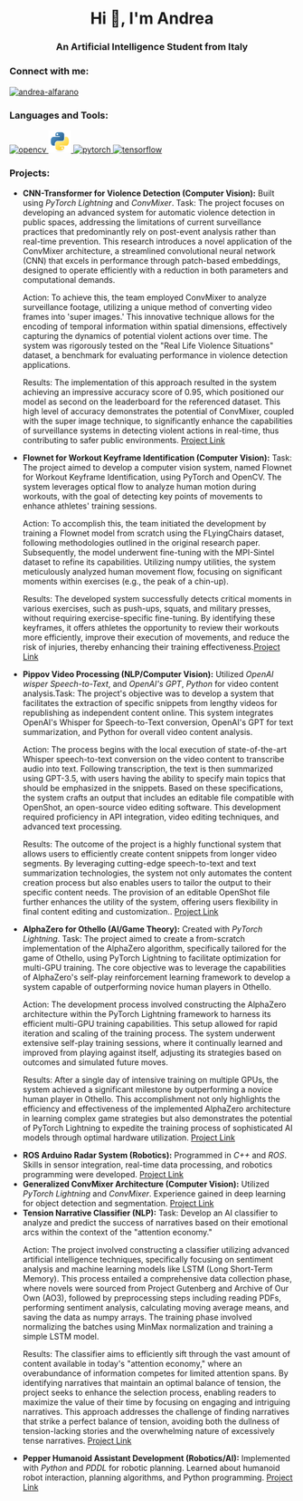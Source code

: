 <h1 align="center">Hi 👋, I'm Andrea</h1>
<h3 align="center">An Artificial Intelligence Student from Italy</h3>

<h3 align="left">Connect with me:</h3>
<p align="left">
<a href="https://linkedin.com/in/andrea-alfarano" target="blank"><img align="center" src="https://raw.githubusercontent.com/rahuldkjain/github-profile-readme-generator/master/src/images/icons/Social/linked-in-alt.svg" alt="andrea-alfarano" height="30" width="40" /></a>
</p>

<h3 align="left">Languages and Tools:</h3>
<p align="left">
<a href="https://opencv.org/" target="_blank" rel="noreferrer"> <img src="https://www.vectorlogo.zone/logos/opencv/opencv-icon.svg" alt="opencv" width="40" height="40"/> </a>
<a href="https://www.python.org" target="_blank" rel="noreferrer"> <img src="https://raw.githubusercontent.com/devicons/devicon/master/icons/python/python-original.svg" alt="python" width="40" height="40"/> </a>
<a href="https://pytorch.org/" target="_blank" rel="noreferrer"> <img src="https://www.vectorlogo.zone/logos/pytorch/pytorch-icon.svg" alt="pytorch" width="40" height="40"/> </a>
<a href="https://www.tensorflow.org" target="_blank" rel="noreferrer"> <img src="https://www.vectorlogo.zone/logos/tensorflow/tensorflow-icon.svg" alt="tensorflow" width="40" height="40"/> </a>
</p>

<h3 align="left">Projects:</h3>
<ul>
  <li><strong>CNN-Transformer for Violence Detection (Computer Vision):</strong> Built using <em>PyTorch Lightning</em> and <em>ConvMixer</em>. 
Task: The project focuses on developing an advanced system for automatic violence detection in public spaces, addressing the limitations of current surveillance practices that predominantly rely on post-event analysis rather than real-time prevention. This research introduces a novel application of the ConvMixer architecture, a streamlined convolutional neural network (CNN) that excels in performance through patch-based embeddings, designed to operate efficiently with a reduction in both parameters and computational demands.

Action: To achieve this, the team employed ConvMixer to analyze surveillance footage, utilizing a unique method of converting video frames into 'super images.' This innovative technique allows for the encoding of temporal information within spatial dimensions, effectively capturing the dynamics of potential violent actions over time. The system was rigorously tested on the "Real Life Violence Situations" dataset, a benchmark for evaluating performance in violence detection applications.

Results: The implementation of this approach resulted in the system achieving an impressive accuracy score of 0.95, which positioned our model as second on the leaderboard for the referenced dataset. This high level of accuracy demonstrates the potential of ConvMixer, coupled with the super image technique, to significantly enhance the capabilities of surveillance systems in detecting violent actions in real-time, thus contributing to safer public environments. <a href="https://github.com/AlfaranoAndrea/ConvMixer-Violence">Project Link</a></li>
  
  <li><strong>Flownet for Workout Keyframe Identification (Computer Vision):</strong> Task: The project aimed to develop a computer vision system, named Flownet for Workout Keyframe Identification, using PyTorch and OpenCV. The system leverages optical flow to analyze human motion during workouts, with the goal of detecting key points of movements to enhance athletes' training sessions.

Action: To accomplish this, the team initiated the development by training a Flownet model from scratch using the FLyingChairs dataset, following methodologies outlined in the original research paper. Subsequently, the model underwent fine-tuning with the MPI-Sintel dataset to refine its capabilities. Utilizing numpy utilities, the system meticulously analyzed human movement flow, focusing on significant moments within exercises (e.g., the peak of a chin-up).

Results: The developed system successfully detects critical moments in various exercises, such as push-ups, squats, and military presses, without requiring exercise-specific fine-tuning. By identifying these keyframes, it offers athletes the opportunity to review their workouts more efficiently, improve their execution of movements, and reduce the risk of injuries, thereby enhancing their training effectiveness.<a href="https://github.com/AlfaranoAndrea/workuout_keyframe">Project Link</a></li>
  
  <li><strong>Pippov Video Processing (NLP/Computer Vision):</strong> Utilized <em>OpenAI wisper Speech-to-Text</em>,  and <em>OpenAI's GPT</em>, <em>Python</em> for video content analysis.Task: The project's objective was to develop a system that facilitates the extraction of specific snippets from lengthy videos for republishing as independent content online. This system integrates OpenAI's Whisper for Speech-to-Text conversion, OpenAI's GPT for text summarization, and Python for overall video content analysis.

Action: The process begins with the local execution of state-of-the-art Whisper speech-to-text conversion on the video content to transcribe audio into text. Following transcription, the text is then summarized using GPT-3.5, with users having the ability to specify main topics that should be emphasized in the snippets. Based on these specifications, the system crafts an output that includes an editable file compatible with OpenShot, an open-source video editing software. This development required proficiency in API integration, video editing techniques, and advanced text processing.

Results: The outcome of the project is a highly functional system that allows users to efficiently create content snippets from longer video segments. By leveraging cutting-edge speech-to-text and text summarization technologies, the system not only automates the content creation process but also enables users to tailor the output to their specific content needs. The provision of an editable OpenShot file further enhances the utility of the system, offering users flexibility in final content editing and customization.. <a href="https://github.com/AlfaranoAndrea/pippov">Project Link</a></li>
  

  

  
  <li><strong>AlphaZero for Othello (AI/Game Theory):</strong> Created with <em>PyTorch Lightning</em>. 
Task: The project aimed to create a from-scratch implementation of the AlphaZero algorithm, specifically tailored for the game of Othello, using PyTorch Lightning to facilitate optimization for multi-GPU training. The core objective was to leverage the capabilities of AlphaZero's self-play reinforcement learning framework to develop a system capable of outperforming novice human players in Othello.

Action: The development process involved constructing the AlphaZero architecture within the PyTorch Lightning framework to harness its efficient multi-GPU training capabilities. This setup allowed for rapid iteration and scaling of the training process. The system underwent extensive self-play training sessions, where it continually learned and improved from playing against itself, adjusting its strategies based on outcomes and simulated future moves.

Results: After a single day of intensive training on multiple GPUs, the system achieved a significant milestone by outperforming a novice human player in Othello. This accomplishment not only highlights the efficiency and effectiveness of the implemented AlphaZero architecture in learning complex game strategies but also demonstrates the potential of PyTorch Lightning to expedite the training process of sophisticated AI models through optimal hardware utilization. <a href="https://github.com/AlfaranoAndrea/Othello_AlphaZero_lightning">Project Link</a></li>
  
  <li><strong>ROS Arduino Radar System (Robotics):</strong> Programmed in <em>C++</em> and <em>ROS</em>. Skills in sensor integration, real-time data processing, and robotics programming were developed. <a href="https://github.com/AlfaranoAndrea/Radarino">Project Link</a></li>
  
  <li><strong>Generalized ConvMixer Architecture (Computer Vision):</strong> Utilized <em>PyTorch Lightning</em> and <em>ConvMixer</em>. Experience gained in deep learning for object detection and segmentation. <a href="https://github.com/AlfaranoAndrea/ConvMixer_extensions-">Project Link</a></li>
  
<li><strong>Tension Narrative Classifier (NLP):</strong> Task: Develop an AI classifier to analyze and predict the success of narratives based on their emotional arcs within the context of the "attention economy."

Action: The project involved constructing a classifier utilizing advanced artificial intelligence techniques, specifically focusing on sentiment analysis and machine learning models like LSTM (Long Short-Term Memory). This process entailed a comprehensive data collection phase, where novels were sourced from Project Gutenberg and Archive of Our Own (AO3), followed by preprocessing steps including reading PDFs, performing sentiment analysis, calculating moving average means, and saving the data as numpy arrays. The training phase involved normalizing the batches using MinMax normalization and training a simple LSTM model.

Results: The classifier aims to efficiently sift through the vast amount of content available in today's "attention economy," where an overabundance of information competes for limited attention spans. By identifying narratives that maintain an optimal balance of tension, the project seeks to enhance the selection process, enabling readers to maximize the value of their time by focusing on engaging and intriguing narratives. This approach addresses the challenge of finding narratives that strike a perfect balance of tension, avoiding both the dullness of tension-lacking stories and the overwhelming nature of excessively tense narratives. <a href="https://github.com/AlfaranoAndrea/nuance">Project Link</a></li>

  <li><strong>Pepper Humanoid Assistant Development (Robotics/AI):</strong> Implemented with <em>Python</em> and <em>PDDL</em> for robotic planning. Learned about humanoid robot interaction, planning algorithms, and Python programming. <a href="https://github.com/AlfaranoAndrea/planner-for-relevant-policies">Project Link</a></li>
</ul>
